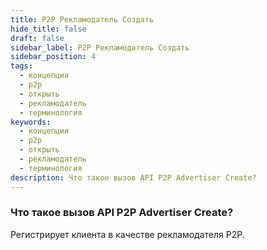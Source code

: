 ```yaml
---
title: P2P Рекламодатель Создать
hide_title: false
draft: false
sidebar_label: P2P Рекламодатель Создать
sidebar_position: 4
tags:
  - концепции
  - p2p
  - открыть
  - рекламодатель
  - терминология
keywords:
  - концепции
  - p2p
  - открыть
  - рекламодатель
  - терминология
description: Что такое вызов API P2P Advertiser Create?
---
```


### Что такое вызов API P2P Advertiser Create?

Регистрирует клиента в качестве рекламодателя P2P.
